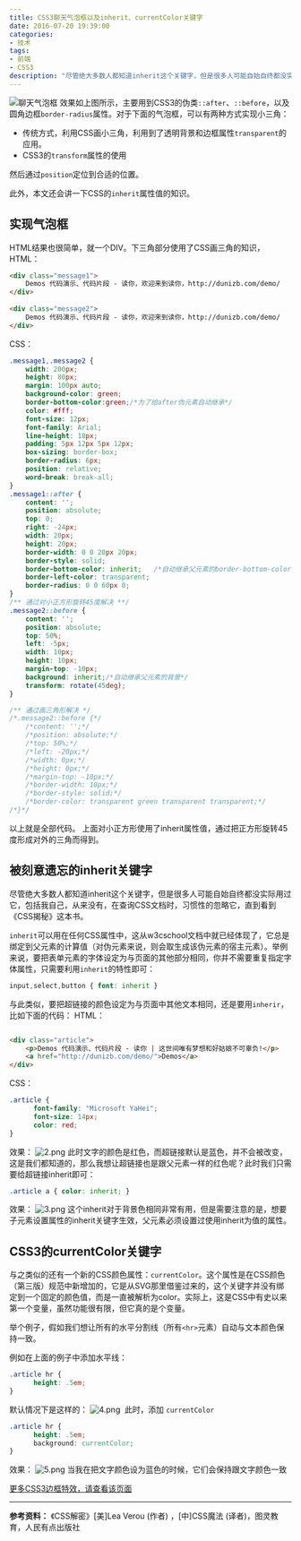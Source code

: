 ```yaml
---
title: CSS3聊天气泡框以及inherit、currentColor关键字
date: 2016-07-20 19:39:00
categories:
- 技术
tags:
- 前端
- CSS3
description: "尽管绝大多数人都知道inherit这个关键字，但是很多人可能自始自终都没实际用过它，包括我自己，从来没有，在查询CSS文档时，习惯性的忽略它，直到看到《CSS揭秘》这本书。"
---
```


![聊天气泡框](//ww3.sinaimg.cn/large/006tNc79ly1g5d8cah37qj30yg0ff0tz.jpg)
效果如上图所示，主要用到CSS3的伪类`::after`、`::before`，以及圆角边框`border-radius`属性。对于下面的气泡框，可以有两种方式实现小三角：
+ 传统方式，利用CSS画小三角，利用到了透明背景和边框属性`transparent`的应用。
+ CSS3的`transform`属性的使用

然后通过`position`定位到合适的位置。

此外，本文还会讲一下CSS的`inherit`属性值的知识。

## 实现气泡框

HTML结果也很简单，就一个DIV。下三角部分使用了CSS画三角的知识，
HTML：
```html
<div class="message1">
    Demos 代码演示、代码片段 - 读你，欢迎来到读你，http://dunizb.com/demo/
</div>
 
<div class="message2">
    Demos 代码演示、代码片段 - 读你，欢迎来到读你，http://dunizb.com/demo/
</div>
```
CSS：
```css
.message1,.message2 {
    width: 200px;
    height: 80px;
    margin: 100px auto;
    background-color: green;
    border-bottom-color:green;/*为了给after伪元素自动继承*/
    color: #fff;
    font-size: 12px;
    font-family: Arial;
    line-height: 18px;
    padding: 5px 12px 5px 12px;
    box-sizing: border-box;
    border-radius: 6px;
    position: relative;
    word-break: break-all;
}
.message1::after {
    content: '';
    position: absolute;
    top: 0;
    right: -24px;
    width: 20px;
    height: 20px;
    border-width: 0 0 20px 20px;
    border-style: solid;
    border-bottom-color: inherit;   /*自动继承父元素的border-bottom-color*/
    border-left-color: transparent;
    border-radius: 0 0 60px 0;
}
/** 通过对小正方形旋转45度解决 **/
.message2::before {
    content: '';
    position: absolute;
    top: 50%;
    left: -5px;
    width: 10px;
    height: 10px;
    margin-top: -10px;
    background: inherit;/*自动继承父元素的背景*/
    transform: rotate(45deg);
}

/** 通过画三角形解决 */
/*.message2::before {*/
    /*content: '';*/
    /*position: absolute;*/
    /*top: 50%;*/
    /*left: -20px;*/
    /*width: 0px;*/
    /*height: 0px;*/
    /*margin-top: -10px;*/
    /*border-width: 10px;*/
    /*border-style: solid;*/
    /*border-color: transparent green transparent transparent;*/
/*}*/
```
以上就是全部代码。
上面对小正方形使用了inherit属性值，通过把正方形旋转45度形成对外的三角而得到。

## 被刻意遗忘的inherit关键字

尽管绝大多数人都知道inherit这个关键字，但是很多人可能自始自终都没实际用过它，包括我自己，从来没有，在查询CSS文档时，习惯性的忽略它，直到看到《CSS揭秘》这本书。

`inherit`可以用在任何CSS属性中，这从w3cschool文档中就已经体现了，它总是绑定到父元素的计算值（对伪元素来说，则会取生成该伪元素的宿主元素）。举例来说，要把表单元素的字体设定为与页面的其他部分相同，你并不需要重复指定字体属性，只需要利用`inherit`的特性即可：
```css
input,select,button { font: inherit }
```
与此类似，要把超链接的颜色设定为与页面中其他文本相同，还是要用`inherir`，比如下面的代码：
HTML：
```html

<div class="article">
    <p>Demos 代码演示、代码片段 - 读你 | 这世间唯有梦想和好姑娘不可辜负!</p>
    <a href="http://dunizb.com/demo/">Demos</a>
</div>
```

CSS：

```css
.article {
      font-family: "Microsoft YaHei";
      font-size: 14px;
      color: red;
}
```
效果：
![2.png](//ww1.sinaimg.cn/large/006tNc79ly1g5d8cca50zj30fb06j3yl.jpg)
此时文字的颜色是红色，而超链接默认是蓝色，并不会被改变，这是我们都知道的，那么我想让超链接也是跟父元素一样的红色呢？此时我们只需要给超链接inherit即可：

```css
.article a { color: inherit; }
```
效果：
![3.png](//ww3.sinaimg.cn/large/006tNc79ly1g5d8cd9fkbj30f7050jrg.jpg)
这个inherit对于背景色相同非常有用，但是需要注意的是，想要子元素设置属性的inherit关键字生效，父元素必须设置过使用inherit为值的属性。

## CSS3的currentColor关键字

与之类似的还有一个新的CSS颜色属性：`currentColor`。这个属性是在CSS颜色（第三版）规范中新增加的，它是从SVG那里借鉴过来的，这个关键字并没有绑定到一个固定的颜色值，而是一直被解析为color。实际上，这是CSS中有史以来第一个变量，虽然功能很有限，但它真的是个变量。

举个例子，假如我们想让所有的水平分割线（所有`<hr>`元素）自动与文本颜色保持一致。

例如在上面的例子中添加水平线：
```css
.article hr {
      height: .5em;
}
```
默认情况下是这样的：
![4.png](//ww3.sinaimg.cn/large/006tNc79ly1g5d8cdpobej30f005wglp.jpg)
 此时，添加 `currentColor`
```css
.article hr {
      height: .5em;
      background: currentColor;
}
```
效果：
![5.png](//ww1.sinaimg.cn/large/006tNc79ly1g5d8cemt6rj30gt05zmx9.jpg)
当我在把文字颜色设为蓝色的时候，它们会保持跟文字颜色一致

[更多CSS3边框特效，请查看该页面](http://dunizb.com/demo/view.html?url=./list/CSS3%E8%BE%B9%E6%A1%86%E6%95%88%E6%9E%9C%E5%A4%A7%E5%85%A8.html)
 
*****************************************************
**参考资料：**
《CSS解密》[美]Lea Verou (作者) ，[中]CSS魔法 (译者)，图灵教育，人民有点出版社

